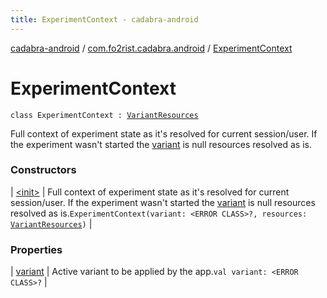 ```yaml
---
title: ExperimentContext - cadabra-android
---
```


[cadabra-android](../../index.html) / [com.fo2rist.cadabra.android](../index.html) / [ExperimentContext](./index.html)

# ExperimentContext

`class ExperimentContext : `[`VariantResources`](../-variant-resources/index.html)

Full context of experiment state as it's resolved for current session/user.
If the experiment wasn't started the [variant](variant.html) is null resources resolved as is.

### Constructors

| [&lt;init&gt;](-init-.html) | Full context of experiment state as it's resolved for current session/user. If the experiment wasn't started the [variant](variant.html) is null resources resolved as is.`ExperimentContext(variant: <ERROR CLASS>?, resources: `[`VariantResources`](../-variant-resources/index.html)`)` |

### Properties

| [variant](variant.html) | Active variant to be applied by the app.`val variant: <ERROR CLASS>?` |

